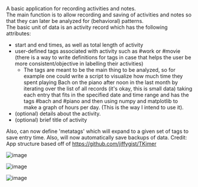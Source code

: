 A basic application for recording activities and notes.  
The main function is to allow recording and saving of
activities and notes so that they can later 
be analyzed for (behavioral) patterns.  
The basic unit of data is an activity record which has the following attributes:
* start and end times, as well as total length of activity
* user-defined tags associated with activity such as #work or #movie (there is a way to write definitions for tags in case that helps the user be more consistent/objective in labelling their activities)
    * The tags are meant to be the main thing to be analyzed, 
    so for example one could write a script to visualize how much time they 
    spent playing Bach on the piano after noon in the last month by iterating over the list of all records 
    (it's okay, this is small data) taking each entry that fits in the specified date and time range
    and has the tags #bach and #piano and then using numpy and matplotlib to make a graph of hours per day.
    (This is the way I intend to use it).
* (optional) details about the activity.
* (optional) brief title of activity

Also, can now define 'metatags' which will expand to a given set of tags to save entry time.
Also, will now automatically save backups of data.
Credit: App structure based off of https://github.com/jiffygist/TKimer

![image](https://github.com/user-attachments/assets/a53e6777-41ae-4db1-88f9-c91cb6bcd364)

![image](https://github.com/user-attachments/assets/9814b7ac-3660-454a-9212-bee4a915233b)

![image](https://github.com/user-attachments/assets/ac07190e-a8b0-4f76-a527-9c43f0e72fc2)

